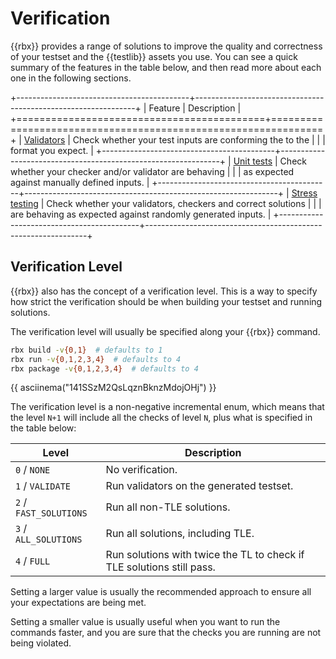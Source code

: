 # Verification

{{rbx}} provides a range of solutions to improve the quality and correctness of your testset and
the {{testlib}} assets you use. You can see a quick summary of the features in the table below,
and then read more about each one in the following sections.

+-------------------------------------------+---------------------------------------------------------------+
|                  Feature                  |                          Description                          |
+===========================================+===============================================================+
| [Validators](validators.md)               | Check whether your test inputs are conforming the to the      |
|                                           | format you expect.                                            |
+-------------------------------------------+---------------------------------------------------------------+
| [Unit tests](unit-tests.md)               | Check whether your checker and/or validator are behaving      |
|                                           | as expected against manually defined inputs.                  |
+-------------------------------------------+---------------------------------------------------------------+
| [Stress testing](/setters/stress-testing) | Check whether your validators, checkers and correct solutions |
|                                           | are behaving as expected against randomly generated inputs.   |
+-------------------------------------------+---------------------------------------------------------------+

## Verification Level

{{rbx}} also has the concept of a verification level. This is a way to specify how strict the verification
should be when building your testset and running solutions.

The verification level will usually be specified along your {{rbx}} command.

```bash
rbx build -v{0,1}  # defaults to 1
rbx run -v{0,1,2,3,4}  # defaults to 4
rbx package -v{0,1,2,3,4}  # defaults to 4
```

{{ asciinema("141SSzM2QsLqznBknzMdojOHj") }}

The verification level is a non-negative incremental enum, which means that the level
`N+1` will include all the checks of level `N`, plus what is specified in
the table below:

|         Level          |                              Description                              |
| ---------------------- | --------------------------------------------------------------------- |
| `0` / `NONE`           | No verification.                                                      |
| `1` / `VALIDATE`       | Run validators on the generated testset.                              |
| `2` / `FAST_SOLUTIONS` | Run all non-TLE solutions.                                            |
| `3` / `ALL_SOLUTIONS`  | Run all solutions, including TLE.                                     |
| `4` / `FULL`           | Run solutions with twice the TL to check if TLE solutions still pass. |

Setting a larger value is usually the recommended approach to ensure all your expectations are being met.

Setting a smaller value is usually useful when you want to run the commands faster, and you are sure that
the checks you are running are not being violated.